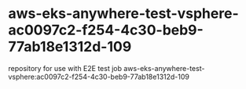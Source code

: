 # aws-eks-anywhere-test-vsphere-ac0097c2-f254-4c30-beb9-77ab18e1312d-109
repository for use with E2E test job aws-eks-anywhere-test-vsphere:ac0097c2-f254-4c30-beb9-77ab18e1312d-109
